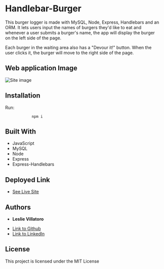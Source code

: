 # Handlebar-Burger
 This burger logger is made with MySQL, Node, Express, Handlebars and an ORM. It lets users input the names of burgers they'd like to eat and whenever a user submits a burger's name, the app will display the burger on the left side of the page.


Each burger in the waiting area also has a "Devour it!" button. When the user clicks it, the burger will move to the right side of the page.



 ## Web application Image

 ![Site image](./burger.png)

 ## Installation
Run:

                npm i
 ## Built With

* JavaScript 
* MySQL
* Node
* Express
* Express-Handlebars



## Deployed Link

* [See Live Site](https://powerful-thicket-46094.herokuapp.com/)

## Authors

* **Leslie Villatoro** 
- [Link to Github](https://github.com/leslievill)
- [Link to LinkedIn](www.linkedin.com/in/leslie-villatoro-a3632a1a3)



## License

This project is licensed under the MIT License 
